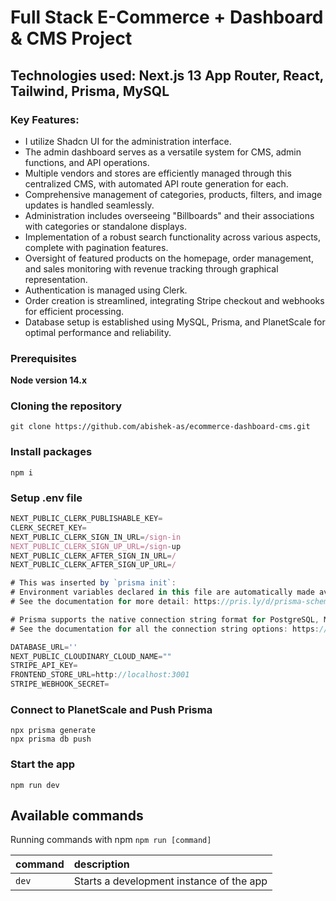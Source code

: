 # Full Stack E-Commerce + Dashboard & CMS Project 
## Technologies used: Next.js 13 App Router, React, Tailwind, Prisma, MySQL
### Key Features:
- I utilize Shadcn UI for the administration interface.
- The admin dashboard serves as a versatile system for CMS, admin functions, and API operations.
- Multiple vendors and stores are efficiently managed through this centralized CMS, with automated API route generation for each.
- Comprehensive management of categories, products, filters, and image updates is handled seamlessly.
- Administration includes overseeing "Billboards" and their associations with categories or standalone displays.
- Implementation of a robust search functionality across various aspects, complete with pagination features.
- Oversight of featured products on the homepage, order management, and sales monitoring with revenue tracking through graphical representation.
- Authentication is managed using Clerk.
- Order creation is streamlined, integrating Stripe checkout and webhooks for efficient processing.
- Database setup is established using MySQL, Prisma, and PlanetScale for optimal performance and reliability.

### Prerequisites
**Node version 14.x**
### Cloning the repository

```shell
git clone https://github.com/abishek-as/ecommerce-dashboard-cms.git
```

### Install packages

```shell
npm i
```

### Setup .env file


```js
NEXT_PUBLIC_CLERK_PUBLISHABLE_KEY=
CLERK_SECRET_KEY=
NEXT_PUBLIC_CLERK_SIGN_IN_URL=/sign-in
NEXT_PUBLIC_CLERK_SIGN_UP_URL=/sign-up
NEXT_PUBLIC_CLERK_AFTER_SIGN_IN_URL=/
NEXT_PUBLIC_CLERK_AFTER_SIGN_UP_URL=/

# This was inserted by `prisma init`:
# Environment variables declared in this file are automatically made available to Prisma.
# See the documentation for more detail: https://pris.ly/d/prisma-schema#accessing-environment-variables-from-the-schema

# Prisma supports the native connection string format for PostgreSQL, MySQL, SQLite, SQL Server, MongoDB and CockroachDB.
# See the documentation for all the connection string options: https://pris.ly/d/connection-strings

DATABASE_URL=''
NEXT_PUBLIC_CLOUDINARY_CLOUD_NAME=""
STRIPE_API_KEY=
FRONTEND_STORE_URL=http://localhost:3001
STRIPE_WEBHOOK_SECRET=
```

### Connect to PlanetScale and Push Prisma
```shell
npx prisma generate
npx prisma db push
```


### Start the app

```shell
npm run dev
```

## Available commands

Running commands with npm `npm run [command]`

| command         | description                              |
| :-------------- | :--------------------------------------- |
| `dev`           | Starts a development instance of the app |
